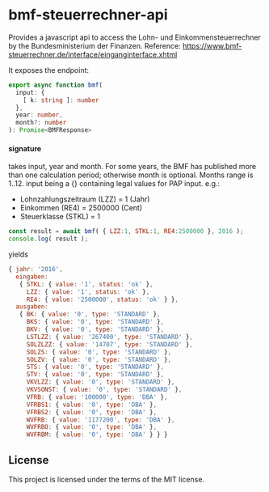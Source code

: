 # bmf-steuerrechner-api
Provides a javascript api to access the Lohn- und Einkommensteuerrechner by the  Bundesministerium der Finanzen.
Reference: https://www.bmf-steuerrechner.de/interface/einganginterface.xhtml

It exposes the endpoint:
```typescript
export async function bmf(
  input: {
    [ k: string ]: number
  },
  year: number,
  month?: number
): Promise<BMFResponse>
```

#### signature
takes input, year and month. For some years, the BMF has published more than one calculation period; otherwise month is optional. Months range is 1..12.
input being a {} containing legal values for PAP input.
e.g.:
- Lohnzahlungszeitraum (LZZ) = 1 (Jahr)
- Einkommen (RE4) = 2500000 (Cent)
- Steuerklasse (STKL) = 1
```javascript
const result = await bmf( { LZZ:1, STKL:1, RE4:2500000 }, 2016 );
console.log( result );
```
yields
```javascript
{ jahr: '2016',
  eingaben:
   { STKL: { value: '1', status: 'ok' },
     LZZ: { value: '1', status: 'ok' },
     RE4: { value: '2500000', status: 'ok' } },
  ausgaben:
   { BK: { value: '0', type: 'STANDARD' },
     BKS: { value: '0', type: 'STANDARD' },
     BKV: { value: '0', type: 'STANDARD' },
     LSTLZZ: { value: '267400', type: 'STANDARD' },
     SOLZLZZ: { value: '14707', type: 'STANDARD' },
     SOLZS: { value: '0', type: 'STANDARD' },
     SOLZV: { value: '0', type: 'STANDARD' },
     STS: { value: '0', type: 'STANDARD' },
     STV: { value: '0', type: 'STANDARD' },
     VKVLZZ: { value: '0', type: 'STANDARD' },
     VKVSONST: { value: '0', type: 'STANDARD' },
     VFRB: { value: '100000', type: 'DBA' },
     VFRBS1: { value: '0', type: 'DBA' },
     VFRBS2: { value: '0', type: 'DBA' },
     WVFRB: { value: '1177200', type: 'DBA' },
     WVFRBO: { value: '0', type: 'DBA' },
     WVFRBM: { value: '0', type: 'DBA' } } }
```

## License
This project is licensed under the terms of the MIT license.
